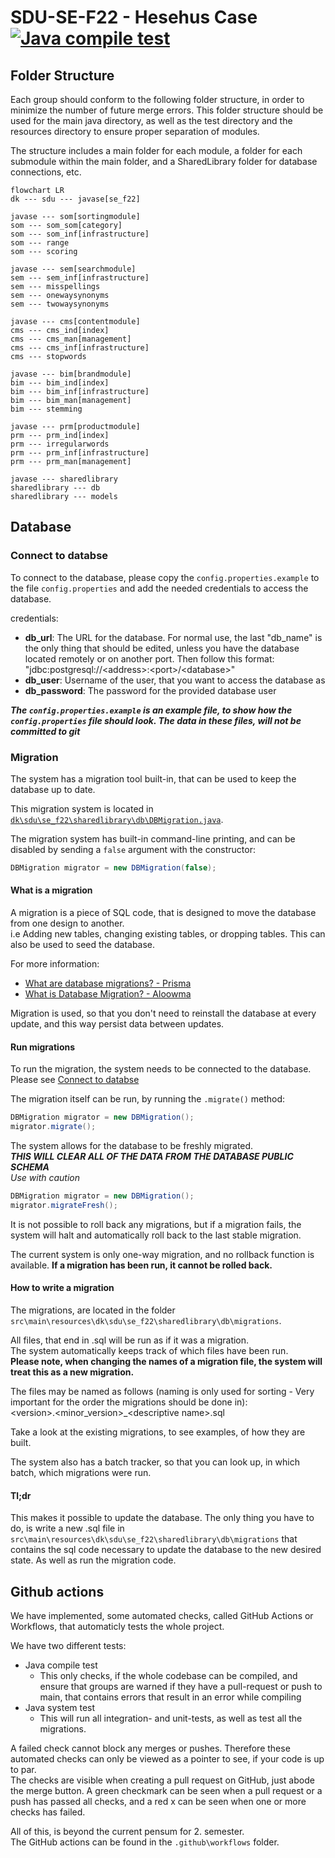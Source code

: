 # SDU-SE-F22 - Hesehus Case [![Java compile test](https://github.com/LangeHenrik/SDU-SE-F22/actions/workflows/compile-test.yml/badge.svg)](https://github.com/LangeHenrik/SDU-SE-F22/actions/workflows/compile-test.yml)

## Folder Structure

Each group should conform to the following folder structure, in order to minimize the number of future merge errors. This folder structure should be used for the main java directory, as well as the test directory and the resources directory to ensure proper separation of modules.

The structure includes a main folder for each module, a folder for each submodule within the main folder, and a SharedLibrary folder for database connections, etc.

```mermaid
flowchart LR
dk --- sdu --- javase[se_f22]

javase --- som[sortingmodule]
som --- som_som[category]
som --- som_inf[infrastructure]
som --- range
som --- scoring

javase --- sem[searchmodule]
sem --- sem_inf[infrastructure]
sem --- misspellings
sem --- onewaysynonyms
sem --- twowaysynonyms  

javase --- cms[contentmodule]
cms --- cms_ind[index]
cms --- cms_man[management]
cms --- cms_inf[infrastructure]
cms --- stopwords

javase --- bim[brandmodule]
bim --- bim_ind[index]
bim --- bim_inf[infrastructure]
bim --- bim_man[management]
bim --- stemming

javase --- prm[productmodule]
prm --- prm_ind[index]
prm --- irregularwords
prm --- prm_inf[infrastructure]
prm --- prm_man[management]

javase --- sharedlibrary
sharedlibrary --- db
sharedlibrary --- models
```

## Database

### Connect to databse

To connect to the database, please copy the `config.properties.example` to the file `config.properties` and add the needed credentials to access the database.

credentials:
- **db_url**: The URL for the database. For normal use, the last "db_name" is the only thing that should be edited, unless you have the database located remotely or on another port. Then follow this format: "jdbc:postgresql://\<address>:\<port>/\<database>"
- **db_user**: Username of the user, that you want to access the database as
- **db_password**: The password for the provided database user

***The `config.properties.example` is an example file, to show how the `config.properties` file should look. The data in these files, will not be committed to git***

### Migration

The system has a migration tool built-in, that can be used to keep the database up to date.

This migration system is located in [`dk\sdu\se_f22\sharedlibrary\db\DBMigration.java`](src/main/java/dk/sdu/se_f22/sharedlibrary/db/DBMigration.java).

The migration system has built-in command-line printing, and can be disabled by sending a `false` argument with the constructor:
```java
DBMigration migrator = new DBMigration(false);
```


#### What is a migration

A migration is a piece of SQL code, that is designed to move the database from one design to another.<br>
i.e Adding new tables, changing existing tables, or dropping tables.
This can also be used to seed the database.

For more information: 
- [What are database migrations? - Prisma](https://www.prisma.io/dataguide/types/relational/what-are-database-migrations)
- [What is Database Migration? - Aloowma](https://www.alooma.com/blog/what-is-database-migration)

Migration is used, so that you don't need to reinstall the database at every update, and this way persist data between updates.

#### Run migrations

To run the migration, the system needs to be connected to the database. Please see [Connect to databse](#connect-to-databse)

The migration itself can be run, by running the `.migrate()` method:
```java
DBMigration migrator = new DBMigration();
migrator.migrate();
```

The system allows for the database to be freshly migrated.<br>
***THIS WILL CLEAR ALL OF THE DATA FROM THE DATABASE PUBLIC SCHEMA***<br>
*Use with caution*
```java
DBMigration migrator = new DBMigration();
migrator.migrateFresh();
```

It is not possible to roll back any migrations, but if a migration fails, the system will halt and automatically roll back to the last stable migration.

The current system is only one-way migration, and no rollback function is available. **If a migration has been run, it cannot be rolled back.**

#### How to write a migration

The migrations, are located in the folder `src\main\resources\dk\sdu\se_f22\sharedlibrary\db\migrations`.

All files, that end in .sql will be run as if it was a migration.<br>
The system automatically keeps track of which files have been run.<br>
**Please note, when changing the names of a migration file, the system will treat this as a new migration.**

The files may be named as follows (naming is only used for sorting - Very important for the order the migrations should be done in):<br>
\<version>.\<minor_version>_\<descriptive name>.sql

Take a look at the existing migrations, to see examples, of how they are built.

The system also has a batch tracker, so that you can look up, in which batch, which migrations were run.

#### Tl;dr
This makes it possible to update the database. The only thing you have to do, is write a new .sql file in `src\main\resources\dk\sdu\se_f22\sharedlibrary\db\migrations` that contains the sql code necessary to update the database to the new desired state. As well as run the migration code.


## Github actions
We have implemented, some automated checks, called GitHub Actions or Workflows, that automaticly tests the whole project.  

We have two different tests:
- Java compile test
  - This only checks, if the whole codebase can be compiled, and ensure that groups are warned if they have a pull-request or push to main, that contains errors that result in an error while compiling
- Java system test
  - This will run all integration- and unit-tests, as well as test all the migrations.

A failed check cannot block any merges or pushes. Therefore these automated checks can only be viewed as a pointer to see, if your code is up to par.  
The checks are visible when creating a pull request on GitHub, just abode the merge button. A green checkmark can be seen when a pull request or a push has passed all checks, and a red x can be seen when one or more checks has failed.

All of this, is beyond the current pensum for 2. semester.  
The GitHub actions can be found in the `.github\workflows` folder.
